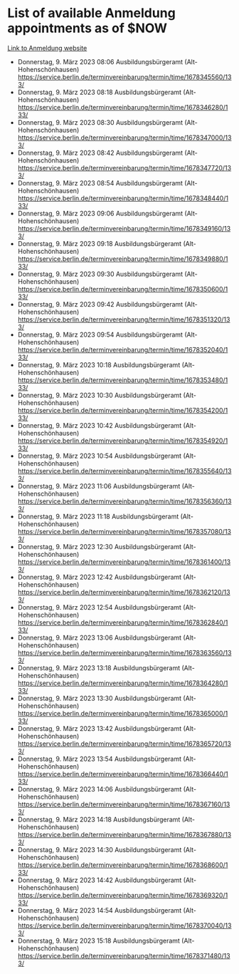 # List of available Anmeldung appointments as of $NOW
[Link to Anmeldung website](https://service.berlin.de/terminvereinbarung/termin/tag.php?termin=1&anliegen[]=120686&dienstleisterlist=122210,122217,327316,122219,327312,122227,327314,122231,327346,122243,327348,122254,122252,329742,122260,329745,122262,329748,122271,327278,122273,327274,122277,327276,330436,122280,327294,122282,327290,122284,327292,122291,327270,122285,327266,122286,327264,122296,327268,150230,329760,122297,327286,122294,327284,122312,329763,122314,329775,122304,327330,122311,327334,122309,327332,317869,122281,327352,122279,329772,122283,122276,327324,122274,327326,122267,329766,122246,327318,122251,327320,122257,327322,122208,327298,122226,327300&herkunft=http%3A%2F%2Fservice.berlin.de%2Fdienstleistung%2F120686%2F)
- Donnerstag, 9. März 2023 08:06 Ausbildungsbürgeramt (Alt- Hohenschönhausen) https://service.berlin.de/terminvereinbarung/termin/time/1678345560/133/
- Donnerstag, 9. März 2023 08:18 Ausbildungsbürgeramt (Alt- Hohenschönhausen) https://service.berlin.de/terminvereinbarung/termin/time/1678346280/133/
- Donnerstag, 9. März 2023 08:30 Ausbildungsbürgeramt (Alt- Hohenschönhausen) https://service.berlin.de/terminvereinbarung/termin/time/1678347000/133/
- Donnerstag, 9. März 2023 08:42 Ausbildungsbürgeramt (Alt- Hohenschönhausen) https://service.berlin.de/terminvereinbarung/termin/time/1678347720/133/
- Donnerstag, 9. März 2023 08:54 Ausbildungsbürgeramt (Alt- Hohenschönhausen) https://service.berlin.de/terminvereinbarung/termin/time/1678348440/133/
- Donnerstag, 9. März 2023 09:06 Ausbildungsbürgeramt (Alt- Hohenschönhausen) https://service.berlin.de/terminvereinbarung/termin/time/1678349160/133/
- Donnerstag, 9. März 2023 09:18 Ausbildungsbürgeramt (Alt- Hohenschönhausen) https://service.berlin.de/terminvereinbarung/termin/time/1678349880/133/
- Donnerstag, 9. März 2023 09:30 Ausbildungsbürgeramt (Alt- Hohenschönhausen) https://service.berlin.de/terminvereinbarung/termin/time/1678350600/133/
- Donnerstag, 9. März 2023 09:42 Ausbildungsbürgeramt (Alt- Hohenschönhausen) https://service.berlin.de/terminvereinbarung/termin/time/1678351320/133/
- Donnerstag, 9. März 2023 09:54 Ausbildungsbürgeramt (Alt- Hohenschönhausen) https://service.berlin.de/terminvereinbarung/termin/time/1678352040/133/
- Donnerstag, 9. März 2023 10:18 Ausbildungsbürgeramt (Alt- Hohenschönhausen) https://service.berlin.de/terminvereinbarung/termin/time/1678353480/133/
- Donnerstag, 9. März 2023 10:30 Ausbildungsbürgeramt (Alt- Hohenschönhausen) https://service.berlin.de/terminvereinbarung/termin/time/1678354200/133/
- Donnerstag, 9. März 2023 10:42 Ausbildungsbürgeramt (Alt- Hohenschönhausen) https://service.berlin.de/terminvereinbarung/termin/time/1678354920/133/
- Donnerstag, 9. März 2023 10:54 Ausbildungsbürgeramt (Alt- Hohenschönhausen) https://service.berlin.de/terminvereinbarung/termin/time/1678355640/133/
- Donnerstag, 9. März 2023 11:06 Ausbildungsbürgeramt (Alt- Hohenschönhausen) https://service.berlin.de/terminvereinbarung/termin/time/1678356360/133/
- Donnerstag, 9. März 2023 11:18 Ausbildungsbürgeramt (Alt- Hohenschönhausen) https://service.berlin.de/terminvereinbarung/termin/time/1678357080/133/
- Donnerstag, 9. März 2023 12:30 Ausbildungsbürgeramt (Alt- Hohenschönhausen) https://service.berlin.de/terminvereinbarung/termin/time/1678361400/133/
- Donnerstag, 9. März 2023 12:42 Ausbildungsbürgeramt (Alt- Hohenschönhausen) https://service.berlin.de/terminvereinbarung/termin/time/1678362120/133/
- Donnerstag, 9. März 2023 12:54 Ausbildungsbürgeramt (Alt- Hohenschönhausen) https://service.berlin.de/terminvereinbarung/termin/time/1678362840/133/
- Donnerstag, 9. März 2023 13:06 Ausbildungsbürgeramt (Alt- Hohenschönhausen) https://service.berlin.de/terminvereinbarung/termin/time/1678363560/133/
- Donnerstag, 9. März 2023 13:18 Ausbildungsbürgeramt (Alt- Hohenschönhausen) https://service.berlin.de/terminvereinbarung/termin/time/1678364280/133/
- Donnerstag, 9. März 2023 13:30 Ausbildungsbürgeramt (Alt- Hohenschönhausen) https://service.berlin.de/terminvereinbarung/termin/time/1678365000/133/
- Donnerstag, 9. März 2023 13:42 Ausbildungsbürgeramt (Alt- Hohenschönhausen) https://service.berlin.de/terminvereinbarung/termin/time/1678365720/133/
- Donnerstag, 9. März 2023 13:54 Ausbildungsbürgeramt (Alt- Hohenschönhausen) https://service.berlin.de/terminvereinbarung/termin/time/1678366440/133/
- Donnerstag, 9. März 2023 14:06 Ausbildungsbürgeramt (Alt- Hohenschönhausen) https://service.berlin.de/terminvereinbarung/termin/time/1678367160/133/
- Donnerstag, 9. März 2023 14:18 Ausbildungsbürgeramt (Alt- Hohenschönhausen) https://service.berlin.de/terminvereinbarung/termin/time/1678367880/133/
- Donnerstag, 9. März 2023 14:30 Ausbildungsbürgeramt (Alt- Hohenschönhausen) https://service.berlin.de/terminvereinbarung/termin/time/1678368600/133/
- Donnerstag, 9. März 2023 14:42 Ausbildungsbürgeramt (Alt- Hohenschönhausen) https://service.berlin.de/terminvereinbarung/termin/time/1678369320/133/
- Donnerstag, 9. März 2023 14:54 Ausbildungsbürgeramt (Alt- Hohenschönhausen) https://service.berlin.de/terminvereinbarung/termin/time/1678370040/133/
- Donnerstag, 9. März 2023 15:18 Ausbildungsbürgeramt (Alt- Hohenschönhausen) https://service.berlin.de/terminvereinbarung/termin/time/1678371480/133/
